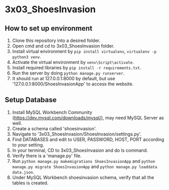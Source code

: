 # 3x03_ShoesInvasion

## How to set up environment
1. Clone this repository into a desired folder.
2. Open cmd and cd to 3x03_ShoesInvasion folder.
3. Install virtual environment by `pip install virtualenv`, `virtualenv -p python3 venv`.
4. Activate the virtual environment by `venv\Script\activate`.
5. Install required libraries by `pip install -r requirements.txt`.
6. Run the server by doing `python manage.py runserver`.
7. It should run at 127.0.0.1:8000 by default, but use '127.0.0.1:8000/ShoesInvasionApp' to access the website.


## Setup Database
1. Install MySQL Workbench Community (https://dev.mysql.com/downloads/mysql/), may need MySQL Server as well.
2. Create a schema called 'shoesinvasion'.
3. Navigate to '3x03_ShoesInvasion/ShoesInvasion/settings.py'.
4. Find DATABASES and edit to USER, PASSWORD, HOST, PORT according to your setting.
5. In your terminal, CD to 3x03_ShoesInvasion and do ls command.
6. Verify there is a 'manage.py' file.
7. Run `python manage.py makemigrations ShoesInvasionApp` and `python manage.py migrate ShoesInvasionApp` and `python manage.py loaddata data.json`.
8. Under MySQL Workbench shoesinvasion schema, verify that all the tables is created.
